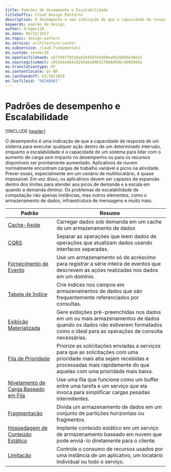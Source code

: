 ```yaml
---
title: Padrões de desempenho e Escalabilidade
titleSuffix: Cloud Design Patterns
description: O desempenho é uma indicação de que a capacidade de resposta de um sistema para executar qualquer ação dentro de um determinado intervalo, enquanto a escalabilidade é a capacidade de um sistema para lidar com o aumento de carga sem impacto no desempenho ou para os recursos disponíveis ser prontamente aumentado. Aplicativos de nuvem normalmente encontram cargas de trabalho variável e picos na atividade. Prever esses, especialmente em um cenário de multilocatário, é quase impossível. Em vez disso, os aplicativos devem ser capazes de expansão dentro dos limites para atender aos picos de demanda e a escala em quando a demanda diminui. Os problemas de escalabilidade de computação não apenas instâncias, mas outros elementos, como o armazenamento de dados, infraestrutura de mensagens e muito mais.
keywords: padrão de design
author: dragon119
ms.date: 06/23/2017
ms.topic: design-pattern
ms.service: architecture-center
ms.subservice: cloud-fundamentals
ms.custom: seodec18
ms.openlocfilehash: a57194f70218a8294507bd389ea9526660e3041b
ms.sourcegitcommit: c053e6edb429299a0ad9b327888d596c48859d4a
ms.translationtype: HT
ms.contentlocale: pt-BR
ms.lasthandoff: 03/20/2019
ms.locfileid: "58248901"
---
```

# <a name="performance-and-scalability-patterns"></a>Padrões de desempenho e Escalabilidade

[!INCLUDE [header](../../_includes/header.md)]

O desempenho é uma indicação de que a capacidade de resposta de um sistema para executar qualquer ação dentro de um determinado intervalo, enquanto a escalabilidade é a capacidade de um sistema para lidar com o aumento de carga sem impacto no desempenho ou para os recursos disponíveis ser prontamente aumentado. Aplicativos de nuvem normalmente encontram cargas de trabalho variável e picos na atividade. Prever esses, especialmente em um cenário de multilocatário, é quase impossível. Em vez disso, os aplicativos devem ser capazes de expansão dentro dos limites para atender aos picos de demanda e a escala em quando a demanda diminui. Os problemas de escalabilidade de computação não apenas instâncias, mas outros elementos, como o armazenamento de dados, infraestrutura de mensagens e muito mais.

|                           Padrão                            |                                                                        Resumo                                                                         |
|--------------------------------------------------------------|--------------------------------------------------------------------------------------------------------------------------------------------------------|
|               [Cache-Aside](../cache-aside.md)               |                                                   Carregar dados sob demanda em um cache de um armazenamento de dados                                                   |
|                      [CQRS](../cqrs.md)                      |                           Separar as operações que leem dados de operações que atualizam dados usando interfaces separadas.                           |
|            [Fornecimento de Evento](../event-sourcing.md)            |                     Use um armazenamento só de acréscimo para registrar a série inteira de eventos que descrevem as ações realizadas nos dados em um domínio.                      |
|               [Tabela de Índice](../index-table.md)               |                                Crie índices nos campos em armazenamentos de dados que são frequentemente referenciados por consultas.                                |
|         [Exibição Materializada](../materialized-view.md)         |       Gere exibições pré-preenchidas nos dados em um ou mais armazenamentos de dados quando os dados não estiverem formatados como o ideal para as operações de consulta necessárias.        |
|            [Fila de Prioridade](../priority-queue.md)            | Priorize as solicitações enviadas a serviços para que as solicitações com uma prioridade mais alta sejam recebidas e processadas mais rapidamente do que aquelas com uma prioridade mais baixa. |
| [Nivelamento de Carga Baseado em Fila](../queue-based-load-leveling.md) |              Use uma fila que funcione como um buffer entre uma tarefa e um serviço que ela invoca para simplificar cargas pesadas intermitentes.               |
|                  [Fragmentação](../sharding.md)                  |                                           Divida um armazenamento de dados em um conjunto de partições horizontais ou fragmentos.                                           |
|    [Hospedagem de Conteúdo Estático](../static-content-hosting.md)    |                          Implante conteúdo estático em um serviço de armazenamento baseado em nuvem que pode enviá-lo diretamente para o cliente.                          |
|                [Limitação](../throttling.md)                |                Controle o consumo de recursos usados por uma instância de um aplicativo, um locatário individual ou todo o serviço.                 |
